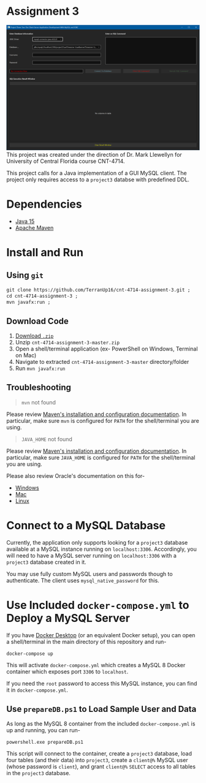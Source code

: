 # Assignment 3
![Screenshot](https://github.com/TerranUp16/cnt-4714-assignment-3/blob/main/screenshots/start.png)
This project was created under the direction of Dr. Mark Llewellyn for University of Central Florida course CNT-4714.

This project calls for a Java implementation of a GUI MySQL client. The project only requires access to a `project3` databse with predefined DDL.

# Dependencies
* [Java 15](https://www.oracle.com/java/technologies/javase-downloads.html)
* [Apache Maven](https://maven.apache.org/download.cgi)

# Install and Run
## Using `git`
```
git clone https://github.com/TerranUp16/cnt-4714-assignment-3.git ;
cd cnt-4714-assignment-3 ;
mvn javafx:run ;
```

## Download Code
1. [Download `.zip`](https://github.com/TerranUp16/cnt-4714-assignment-3/archive/master.zip)
2. Unzip `cnt-4714-assignment-3-master.zip`
3. Open a shell/terminal application (ex- PowerShell on Windows, Terminal on Mac)
4. Navigate to extracted `cnt-4714-assignment-3-master` directory/folder
5. Run `mvn javafx:run`

## Troubleshooting
> `mvn` not found

Please review [Maven's installation and configuration documentation](https://maven.apache.org/install.html). In particular, make sure `mvn` is configured for `PATH` for the shell/terminal you are using.

> `JAVA_HOME` not found

Please review [Maven's installation and configuration documentation](https://maven.apache.org/install.html). In particular, make sure `JAVA_HOME` is configured for `PATH` for the shell/terminal you are using.

Please also review Oracle's documentation on this for-

* [Windows](https://docs.oracle.com/en/java/javase/14/install/installation-jdk-microsoft-windows-platforms.html#GUID-96EB3876-8C7A-4A25-9F3A-A2983FEC016A)
* [Mac](https://docs.oracle.com/en/java/javase/14/install/installation-jdk-macos.html#GUID-F9183C70-2E96-40F4-9104-F3814A5A331F)
* [Linux](https://docs.oracle.com/en/java/javase/14/install/installation-jdk-linux-platforms.html#GUID-737A84E4-2EFF-4D38-8E60-3E29D1B884B8)

# Connect to a MySQL Database
Currently, the application only supports looking for a `project3` database available at a MySQL instance running on `localhost:3306`. Accordingly, you will need to have a MySQL server running on `localhost:3306` with a `project3` database created in it.

You may use fully custom MySQL users and passwords though to authenticate. The client uses `mysql_native_password` for this.

# Use Included `docker-compose.yml` to Deploy a MySQL Server
If you have [Docker Desktop](https://docs.docker.com/desktop/) (or an equivalent Docker setup), you can open a shell/terminal in the main directory of this repository and run-

```
docker-compose up
```

This will activate `docker-compose.yml` which creates a MySQL 8 Docker container which exposes port `3306` to `localhost`.

If you need the `root` password to access this MySQL instance, you can find it in `docker-compose.yml`.

## Use `prepareDB.ps1` to Load Sample User and Data
As long as the MySQL 8 container from the included `docker-compose.yml` is up and running, you can run-

```
powershell.exe prepareDB.ps1
```

This script will connect to the container, create a `project3` database, load four tables (and their data) into `project3`, create a `client@%` MySQL user (whose password is `client`), and grant `client@%` `SELECT` access to all tables in the `project3` database.
